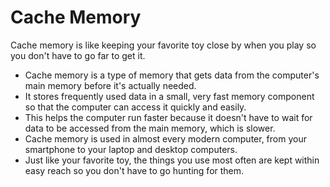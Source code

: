 # Cache Memory

Cache memory is like keeping your favorite toy close by when you play so you don't have to go far to get it.

- Cache memory is a type of memory that gets data from the computer's main memory before it's actually needed.
- It stores frequently used data in a small, very fast memory component so that the computer can access it quickly and easily.
- This helps the computer run faster because it doesn't have to wait for data to be accessed from the main memory, which is slower.
- Cache memory is used in almost every modern computer, from your smartphone to your laptop and desktop computers.
- Just like your favorite toy, the things you use most often are kept within easy reach so you don't have to go hunting for them.
